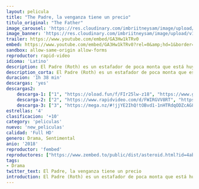 ```yaml
---
layout: pelicula
title: "The Padre, la venganza tiene un precio"
titulo_original: "The Father"
image_carousel: 'https://res.cloudinary.com/imbriitneysam/image/upload/v1542238561/PADRE-poster-min.jpg'
image_banner: 'https://res.cloudinary.com/imbriitneysam/image/upload/v1542238562/padre-banner-min.jpg'
trailer: https://www.youtube.com/embed/GA3Hw1kTRv0
embed: https://www.youtube.com/embed/GA3Hw1kTRv0?rel=0&amp;hd=1&border=0&wmode=opaque&enablejsapi=1&modestbranding=1&controls=1&showinfo=1
sandbox: allow-same-origin allow-forms
reproductor: rapid-video
idioma: 'Latino'
description: El Padre (Roth) es un estafador de poca monta que está huyendo de sus perseguidores, el juez Nemes (Nolte) y el policía local Gaspar (Guzmán). Cuando el Padre está a punto de ser cogido en medio de una estafa, huye en un coche robado sin darse cuenta de que en el asiento de atrás hay una niña de 16 años, Lena (Henriquez). Ella le chantajea para que le deje unirse a él y juntos planean un gran robo.
description_corta: El Padre (Roth) es un estafador de poca monta que está huyendo de sus perseguidores, el juez Nemes (Nolte) y el policía local Gaspar (Guzmán). Cuando el Padre está a punto de ser cogido en medio de una estafa, huye en un..
duracion: '1h 38 min'
descargas: 'yes'
descargas2:
    descarga-1: ["1", "https://oload.fun/f/FIr25lw-z18", "https://www.google.com/s2/favicons?domain=openload.co","OpenLoad","https://res.cloudinary.com/imbriitneysam/image/upload/v1541473684/mexico.png", "Latino", "Full HD"]
    descarga-2: ["2", "https://www.rapidvideo.com/d/FWIRGVV8RT", "https://www.google.com/s2/favicons?domain=www.rapidvideo.com","RapidVideo","https://res.cloudinary.com/imbriitneysam/image/upload/v1541473684/mexico.png", "Latino", "Full HD"]
    descarga-3: ["3", "https://mega.nz/#!jjYE2IhQ!tOBvd1-1nHTRdqODZcAG8RaCpyRsUTtnnotpPtuLQgk", "https://www.google.com/s2/favicons?domain=mega.nz","Mega","https://res.cloudinary.com/imbriitneysam/image/upload/v1541473684/mexico.png", "Latino", "Full HD"]
estrellas: '4'
clasificacion: '+10'
category: 'peliculas'
nuevo: 'new_peliculas'
calidad: 'Full HD'
genero: Drama, Sentimental
anio: '2018'
reproductor: 'fembed'
reproductores: ["https://www.zembed.to/public/dist/asteroid.html?id=4ab0cbc8df712826fa775db345c0c6fe&title=The%20Padre"]
tags:
- Drama
twitter_text: El Padre, la venganza tiene un precio
introduction: El Padre (Roth) es un estafador de poca monta que está huyendo de sus perseguidores, el juez Nemes (Nolte) y el policía local Gaspar (Guzmán). Cuando el Padre está a punto de ser cogido en medio de una estafa, huye en un..
---
```



 







